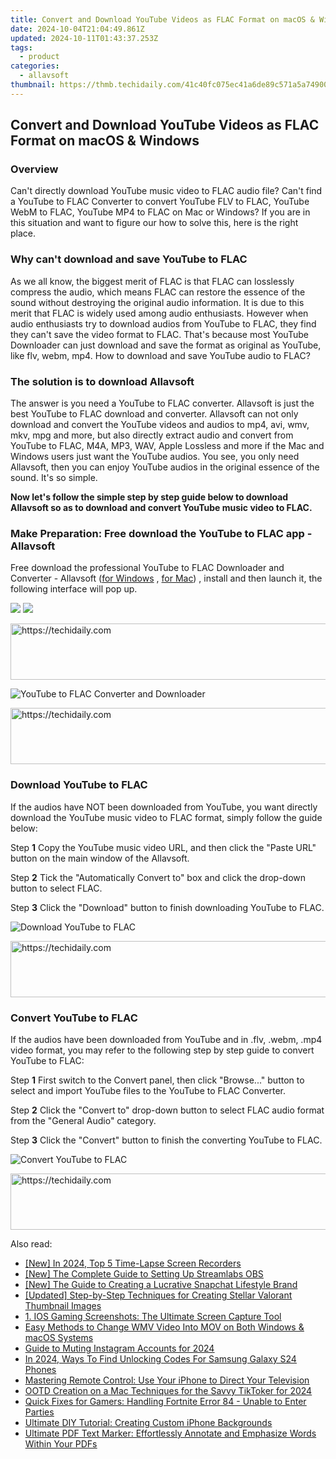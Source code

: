 ```yaml
---
title: Convert and Download YouTube Videos as FLAC Format on macOS & Windows
date: 2024-10-04T21:04:49.861Z
updated: 2024-10-11T01:43:37.253Z
tags:
  - product
categories:
  - allavsoft
thumbnail: https://thmb.techidaily.com/41c40fc075ec41a6de89c571a5a74900b640b77fd911558c6dd5abd8173773bf.jpg
---
```


## Convert and Download YouTube Videos as FLAC Format on macOS & Windows

### Overview

Can't directly download YouTube music video to FLAC audio file? Can't find a YouTube to FLAC Converter to convert YouTube FLV to FLAC, YouTube WebM to FLAC, YouTube MP4 to FLAC on Mac or Windows? If you are in this situation and want to figure our how to solve this, here is the right place.

### Why can't download and save YouTube to FLAC

As we all know, the biggest merit of FLAC is that FLAC can losslessly compress the audio, which means FLAC can restore the essence of the sound without destroying the original audio information. It is due to this merit that FLAC is widely used among audio enthusiasts. However when audio enthusiasts try to download audios from YouTube to FLAC, they find they can't save the video format to FLAC. That's because most YouTube Downloader can just download and save the format as original as YouTube, like flv, webm, mp4\. How to download and save YouTube audio to FLAC?

### The solution is to download Allavsoft

The answer is you need a YouTube to FLAC converter. Allavsoft is just the best YouTube to FLAC download and converter. Allavsoft can not only download and convert the YouTube videos and audios to mp4, avi, wmv, mkv, mpg and more, but also directly extract audio and convert from YouTube to FLAC, M4A, MP3, WAV, Apple Lossless and more if the Mac and Windows users just want the YouTube audios. You see, you only need Allavsoft, then you can enjoy YouTube audios in the original essence of the sound. It's so simple.

**Now let's follow the simple step by step guide below to download Allavsoft so as to download and convert YouTube music video to FLAC.**

### Make Preparation: Free download the YouTube to FLAC app - Allavsoft

Free download the professional YouTube to FLAC Downloader and Converter - Allavsoft ([for Windows](https://tools.techidaily.com/allavsoft/products/) , [for Mac](https://tools.techidaily.com/allavsoft/products/)) , install and then launch it, the following interface will pop up.

[![](https://www.allavsoft.com/how-to/../images/how-to/free-download-win.jpg)](https://tools.techidaily.com/allavsoft/products/) [![](https://www.allavsoft.com/how-to/../images/how-to/free-download-mac.jpg)](https://tools.techidaily.com/allavsoft/products/)

<!-- affiliate ads begin -->
<a href="https://laganoo.pxf.io/c/5597632/1484939/16446" target="_top" id="1484939">
  <img src="//a.impactradius-go.com/display-ad/16446-1484939" border="0" alt="https://techidaily.com" width="728" height="90"/>
</a>
<img height="0" width="0" src="https://laganoo.pxf.io/i/5597632/1484939/16446" style="position:absolute;visibility:hidden;" border="0" />
<!-- affiliate ads end -->

![YouTube to FLAC Converter and Downloader](https://www.allavsoft.com/how-to/../images/allavsoft/screen-shot-600.jpg)

<!-- affiliate ads begin -->
<a href="https://imp.i357552.net/c/5597632/994842/11832" target="_top" id="994842">
  <img src="//a.impactradius-go.com/display-ad/11832-994842" border="0" alt="https://techidaily.com" width="728" height="90"/>
</a>
<img height="0" width="0" src="https://imp.i357552.net/i/5597632/994842/11832" style="position:absolute;visibility:hidden;" border="0" />
<!-- affiliate ads end -->

### Download YouTube to FLAC

If the audios have NOT been downloaded from YouTube, you want directly download the YouTube music video to FLAC format, simply follow the guide below:

Step **1** Copy the YouTube music video URL, and then click the "Paste URL" button on the main window of the Allavsoft.

Step **2** Tick the "Automatically Convert to" box and click the drop-down button to select FLAC.

Step **3** Click the "Download" button to finish downloading YouTube to FLAC.

![Download YouTube to FLAC](https://www.allavsoft.com/how-to/../images/how-to/youtube-to-flac/download-youtube-to-flac.jpg)

<!-- affiliate ads begin -->
<a href="https://ephamedtechinc.pxf.io/c/5597632/2137207/26400" target="_top" id="2137207">
  <img src="//a.impactradius-go.com/display-ad/26400-2137207" border="0" alt="https://techidaily.com" width="728" height="90"/>
</a>
<img height="0" width="0" src="https://ephamedtechinc.pxf.io/i/5597632/2137207/26400" style="position:absolute;visibility:hidden;" border="0" />
<!-- affiliate ads end -->

### Convert YouTube to FLAC

If the audios have been downloaded from YouTube and in .flv, .webm, .mp4 video format, you may refer to the following step by step guide to convert YouTube to FLAC:

Step **1** First switch to the Convert panel, then click "Browse..." button to select and import YouTube files to the YouTube to FLAC Converter.

Step **2** Click the "Convert to" drop-down button to select FLAC audio format from the "General Audio" category.

Step **3** Click the "Convert" button to finish the converting YouTube to FLAC.

![Convert YouTube to FLAC](https://www.allavsoft.com/how-to/../images/how-to/youtube-to-flac/convert-youtube-to-flac.jpg)

<!-- affiliate ads begin -->
<a href="https://aligracehair.sjv.io/c/5597632/1880944/19272" target="_top" id="1880944">
  <img src="//a.impactradius-go.com/display-ad/19272-1880944" border="0" alt="https://techidaily.com" width="728" height="90"/>
</a>
<img height="0" width="0" src="https://aligracehair.sjv.io/i/5597632/1880944/19272" style="position:absolute;visibility:hidden;" border="0" />
<!-- affiliate ads end -->

<ins class="adsbygoogle"
     style="display:block"
     data-ad-format="autorelaxed"
     data-ad-client="ca-pub-7571918770474297"
     data-ad-slot="1223367746"></ins>

<ins class="adsbygoogle"
     style="display:block"
     data-ad-client="ca-pub-7571918770474297"
     data-ad-slot="8358498916"
     data-ad-format="auto"
     data-full-width-responsive="true"></ins>

<span class="atpl-alsoreadstyle">Also read:</span>
<div><ul>
<li><a href="https://screen-video-capture.techidaily.com/new-in-2024-top-5-time-lapse-screen-recorders/"><u>[New] In 2024, Top 5 Time-Lapse Screen Recorders</u></a></li>
<li><a href="https://remote-screen-capture.techidaily.com/new-the-complete-guide-to-setting-up-streamlabs-obs/"><u>[New] The Complete Guide to Setting Up Streamlabs OBS</u></a></li>
<li><a href="https://snapchat-videos.techidaily.com/new-the-guide-to-creating-a-lucrative-snapchat-lifestyle-brand/"><u>[New] The Guide to Creating a Lucrative Snapchat Lifestyle Brand</u></a></li>
<li><a href="https://youtube-web.techidaily.com/ed-step-by-step-techniques-for-creating-stellar-valorant-thumbnail-images/"><u>[Updated] Step-by-Step Techniques for Creating Stellar Valorant Thumbnail Images</u></a></li>
<li><a href="https://win-studio.techidaily.com/1-ios-gaming-screenshots-the-ultimate-screen-capture-tool/"><u>1. IOS Gaming Screenshots: The Ultimate Screen Capture Tool</u></a></li>
<li><a href="https://win-studio.techidaily.com/easy-methods-to-change-wmv-video-into-mov-on-both-windows-and-macos-systems/"><u>Easy Methods to Change WMV Video Into MOV on Both Windows & macOS Systems</u></a></li>
<li><a href="https://instagram-videos.techidaily.com/guide-to-muting-instagram-accounts-for-2024/"><u>Guide to Muting Instagram Accounts for 2024</u></a></li>
<li><a href="https://sim-unlock.techidaily.com/in-2024-ways-to-find-unlocking-codes-for-samsung-galaxy-s24-phones-by-drfone-android/"><u>In 2024, Ways To Find Unlocking Codes For Samsung Galaxy S24 Phones</u></a></li>
<li><a href="https://win-studio.techidaily.com/mastering-remote-control-use-your-iphone-to-direct-your-television/"><u>Mastering Remote Control: Use Your iPhone to Direct Your Television</u></a></li>
<li><a href="https://tiktok-videos.techidaily.com/ootd-creation-on-a-mac-techniques-for-the-savvy-tiktoker-for-2024/"><u>OOTD Creation on a Mac Techniques for the Savvy TikToker for 2024</u></a></li>
<li><a href="https://win-able.techidaily.com/quick-fixes-for-gamers-handling-fortnite-error-84-unable-to-enter-parties/"><u>Quick Fixes for Gamers: Handling Fortnite Error 84 - Unable to Enter Parties</u></a></li>
<li><a href="https://win-studio.techidaily.com/ultimate-diy-tutorial-creating-custom-iphone-backgrounds/"><u>Ultimate DIY Tutorial: Creating Custom iPhone Backgrounds</u></a></li>
<li><a href="https://win-studio.techidaily.com/ultimate-pdf-text-marker-effortlessly-annotate-and-emphasize-words-within-your-pdfs/"><u>Ultimate PDF Text Marker: Effortlessly Annotate and Emphasize Words Within Your PDFs</u></a></li>
</ul></div>

